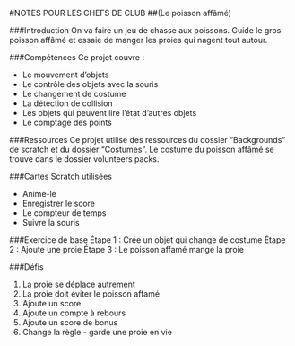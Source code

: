 #NOTES POUR LES CHEFS DE CLUB
##(Le poisson affâmé)

###Introduction
On va faire un jeu de chasse aux poissons. Guide le gros poisson affâmé et essaie de manger les proies qui nagent tout autour. 

###Compétences
Ce projet couvre : 
* Le mouvement d’objets
* Le contrôle des objets avec la souris 
* Le changement de costume
* La détection de collision
* Les objets qui peuvent lire l’état d’autres objets 
* Le comptage des points

###Ressources
Ce projet utilise des ressources du dossier “Backgrounds” de scratch et du dossier “Costumes”. Le costume du poisson affâmé se trouve dans le dossier volunteers packs. 

###Cartes Scratch utilisées
* Anime-le
* Enregistrer le score
* Le compteur de temps
* Suivre la souris

###Exercice de base
Étape 1 : Crée un objet qui change de costume
Étape 2 : Ajoute une proie
Étape 3 : Le poisson affamé mange la proie

###Défis
1. La proie se déplace autrement
2. La proie doit éviter le poisson affamé 
3. Ajoute un score
4. Ajoute un compte à rebours
5. Ajoute un score de bonus
6. Change la règle - garde une proie en vie
